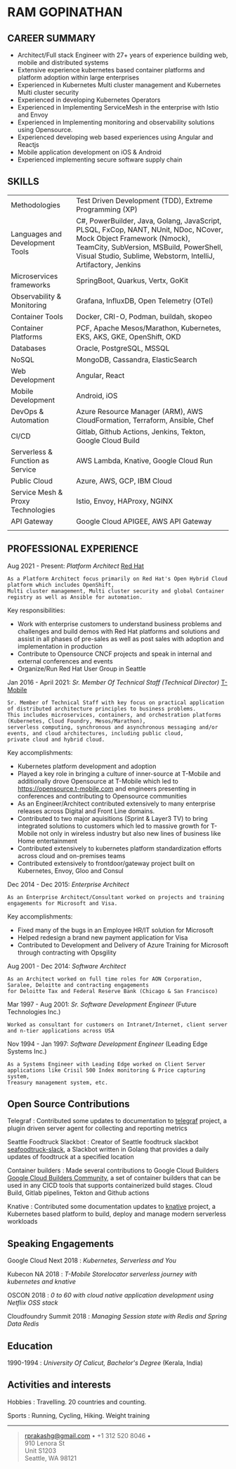 RAM GOPINATHAN
=========================

CAREER SUMMARY
--------------------
* Architect/Full stack Engineer with 27+ years of experience building web, mobile and distributed systems
* Extensive experience kubernetes based container platforms and platform adoption within large enterprises
* Experienced in Kubernetes Multi cluster management and Kubernetes Multi cluster security
* Experienced in developing Kubernetes Operators
* Experienced in Implementing ServiceMesh in the enterprise with Istio and Envoy
* Experienced in Implementing monitoring and observability solutions using Opensource.
* Experienced developing web based experiences using Angular and Reactjs
* Mobile application development on iOS & Android
* Experienced implementing secure software supply chain

SKILLS
--------------------

|   |   |
|---|---|
| Methodologies | Test Driven Development (TDD), Extreme Programming (XP) | 
| Languages and Development Tools   |  C#, PowerBuilder, Java, Golang, JavaScript, PLSQL, FxCop, NANT, NUnit, NDoc, NCover, Mock Object Framework (Nmock), TeamCity, SubVersion, MSBuild, PowerShell, Visual Studio, Sublime, Webstorm, IntelliJ, Artifactory, Jenkins |
| Microservices frameworks   | SpringBoot, Quarkus, Vertx, GoKit  |
| Observability & Monitoring  | Grafana, InfluxDB, Open Telemetry (OTel)  |
| Container Tools | Docker, CRI-O, Podman, buildah, skopeo |
| Container Platforms | PCF, Apache Mesos/Marathon, Kubernetes, EKS, AKS, GKE, OpenShift, OKD |
| Databases | Oracle, PostgreSQL, MSSQL |
| NoSQL | MongoDB, Cassandra, ElasticSearch |
| Web Development | Angular, React |
| Mobile Development | Android, iOS |
| DevOps & Automation | Azure Resource Manager (ARM), AWS CloudFormation, Terraform, Ansible, Chef |
| CI/CD | Gitlab, Github Actions, Jenkins, Tekton, Google Cloud Build |
| Serverless & Function as Service | AWS Lambda, Knative, Google Cloud Run |
| Public Cloud | Azure, AWS, GCP, IBM Cloud |
| Service Mesh & Proxy Technologies | Istio, Envoy, HAProxy, NGINX |
| API Gateway | Google Cloud APIGEE, AWS API Gateway | 
| | |

PROFESSIONAL EXPERIENCE
--------------------

Aug 2021 - Present:   *Platform Architect* [Red Hat](https://www.redhat.com/)

    As a Platform Architect focus primarily on Red Hat's Open Hybrid Cloud platform which includes OpenShift,
    Multi cluster management, Multi cluster security and global Container registry as well as Ansible for automation.
    
Key responsibilities:

* Work with enterprise customers to understand business problems and challenges and build demos with Red Hat platforms
and solutions and assist in all phases of pre-sales as well as post sales with adoption and implementation in production
* Contribute to Opensource CNCF projects and speak in internal and external conferences and events
* Organize/Run Red Hat User Group in Seattle

Jan 2016 - April 2021:   *Sr. Member Of Technical Staff (Technical Director)* [T-Mobile](http://www.t-mobile.com)

    Sr. Member of Technical Staff with key focus on practical application of distributed architecture principles to business problems.  
    This includes microservices, containers, and orchestration platforms (Kubernetes, Cloud Foundry, Mesos/Marathon), 
    serverless computing, synchronous and asynchronous messaging and/or events, and cloud architectures, including public cloud, 
    private cloud and hybrid cloud.

Key accomplishments:

* Kubernetes platform development and adoption
* Played a key role in bringing a culture of inner-source at T-Mobile and additionally drove Opensource at 
T-Mobile which led to https://opensource.t-mobile.com and engineers presenting in conferences and 
contributing to Opensource communities
* As an Engineer/Architect contributed extensively to many enterprise releases across Digital and Front Line domains.
* Contributed to two major aquisitions (Sprint & Layer3 TV) to bring integrated solutions to customers which led to massive growth for T-Mobile not only in wireless industry but also new lines of business like Home entertainment
* Contributed extensively to kubernetes platform standardization efforts across cloud and on-premises teams
* Contributed extensively to frontdoor/gateway project built on Kubernetes, Envoy, Gloo and Consul

Dec 2014 - Dec 2015:   *Enterprise Architect*

    As an Enterprise Architect/Consultant worked on projects and training engagements for Microsoft and Visa. 

Key accomplishments:

* Fixed many of the bugs in an Employee HR/IT solution for Microsoft
* Helped redesign a brand new payment application for Visa
* Contributed to Development and Delivery of Azure Training for Microsoft through contracting with Opsgility 

Aug 2001 - Dec 2014:   *Software Architect*

    As an Architect worked on full time roles for AON Corporation, Saralee, Deloitte and contracting engagements
    for Deloitte Tax and Federal Reserve Bank (Chicago & San Francisco)

Mar 1997 - Aug 2001:   *Sr. Software Development Engineer* (Future Technologies Inc.)

    Worked as consultant for customers on Intranet/Internet, client server and n-tier applications across USA

Nov 1994 - Jan 1997:   *Software Development Engineer* (Leading Edge Systems Inc.)

    As a Systems Engineer with Leading Edge worked on Client Server applications like Crisil 500 Index monitoring & Price capturing system, 
    Treasury management system, etc. 


Open Source Contributions
----------------------------------

Telegraf
:   Contributed some updates to documentation to [telegraf](https://github.com/influxdata/telegraf) project, a
    plugin driven server agent for collecting and reporting metrics

Seattle Foodtruck Slackbot
:   Creator of Seattle foodtruck slackbot 
    [seafoodtruck-slack](https://github.com/exceller-io/seafoodtruck-slack), a
    Slackbot written in Golang that provides a daily updates of foodtruck at a specified location

Container builders
:   Made several contributions to Google Cloud Builders
    [Google Cloud Builders Community](https://github.com/GoogleCloudPlatform/cloud-builders-community), a
    set of container builders that can be used in any CICD tools that supports containerized build stages. 
    Cloud Build, Gitlab pipelines, Tekton and Github actions

Knative
:   Contributed some documentation updates to [knative](https://github.com/knative/docs) project, a Kubernetes
    based platform to build, deploy and manage modern serverless workloads

Speaking Engagements
----------------------------------

Google Cloud Next 2018
:   *Kubernetes, Serverless and You* 

Kubecon NA 2018
:   *T-Mobile Storelocator serverless journey with kubernetes and knative* 

OSCON 2018
:   *0 to 60 with cloud native application development using Netflix OSS stack*

Cloudfoundry Summit 2018
:   *Managing Session state with Redis and Spring Data Redis*

Education
---------

1990-1994
:   *University Of Calicut, Bachelor's Degree*
    (Kerala, India)

Activities and interests
------------------------

Hobbies
:   Travelling. 20 countries and counting.

Sports
:   Running, Cycling, Hiking. Weight training

----

> <rprakashg@gmail.com> • +1 312 520 8046 • \
>  910 Lenora St \
Unit S1203 \
Seattle, WA 98121